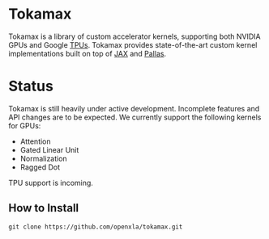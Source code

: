 # Tokamax

Tokamax is a library of custom accelerator kernels, supporting both NVIDIA GPUs and Google [TPUs]( https://cloud.google.com/tpu/docs/intro-to-tpu). Tokamax provides state-of-the-art custom kernel implementations built on top of [JAX](https://docs.jax.dev/en/latest/index.html) and [Pallas](https://docs.jax.dev/en/latest/pallas/index.html).

# Status

Tokamax is still heavily under active development. Incomplete features and API changes are to be expected. 
We currently support the following kernels for GPUs:

* Attention
* Gated Linear Unit
* Normalization
* Ragged Dot

TPU support is incoming.

## How to Install

```
git clone https://github.com/openxla/tokamax.git
```

